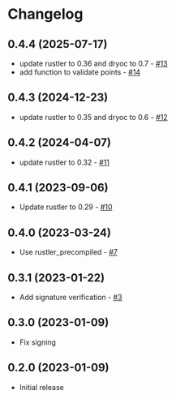 # Changelog

## 0.4.4 (2025-07-17)

  * update rustler to 0.36 and dryoc to 0.7 - [#13](https://github.com/ayrat555/cafezinho/pull/13)
  * add function to validate points - [#14](https://github.com/ayrat555/cafezinho/pull/14)

## 0.4.3 (2024-12-23)

  * update rustler to 0.35 and dryoc to 0.6 - [#12](https://github.com/ayrat555/cafezinho/pull/12)

## 0.4.2 (2024-04-07)

  * update rustler to 0.32 - [#11](https://github.com/ayrat555/cafezinho/pull/11)

## 0.4.1 (2023-09-06)

  * Update rustler to 0.29 - [#10](https://github.com/ayrat555/cafezinho/pull/10)

## 0.4.0 (2023-03-24)

  * Use rustler_precompiled - [#7](https://github.com/ayrat555/cafezinho/pull/7)

## 0.3.1 (2023-01-22)

  * Add signature verification - [#3](https://github.com/ayrat555/cafezinho/pull/3)

## 0.3.0 (2023-01-09)

  * Fix signing

## 0.2.0 (2023-01-09)

  * Initial release
